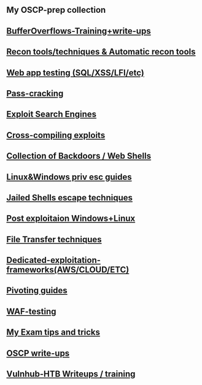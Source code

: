 ## My OSCP-prep collection

 
[BufferOverflows-Training+write-ups](https://www.google.com)
--
[Recon tools/techniques & Automatic recon tools](https://www.google.com)
--
[Web app testing (SQL/XSS/LFI/etc)](https://www.google.com)
--
[Pass-cracking](https://www.google.com)
--
[Exploit Search Engines](https://www.google.com)
--
[Cross-compiling exploits](https://www.google.com)
--
[Collection of Backdoors / Web Shells](https://www.google.com)
--
[Linux&Windows priv esc guides](https://www.google.com)
--
[Jailed Shells escape techniques](https://www.google.com)
--
[Post exploitaion Windows+Linux](https://www.google.com)
--
[File Transfer techniques](https://www.google.com)
-- 
[Dedicated-exploitation-frameworks(AWS/CLOUD/ETC)](https://www.google.com)
--
[Pivoting guides](https://www.google.com)
--
[WAF-testing](https://www.google.com)
-- 
[My Exam tips and tricks](https://www.google.com)
--
[OSCP write-ups](https://www.google.com)
--
[Vulnhub-HTB Writeups / training](https://www.google.com)
--
